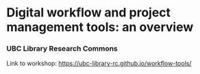 # Digital workflow and project management tools: an overview
### UBC Library Research Commons
Link to workshop: https://ubc-library-rc.github.io/workflow-tools/
